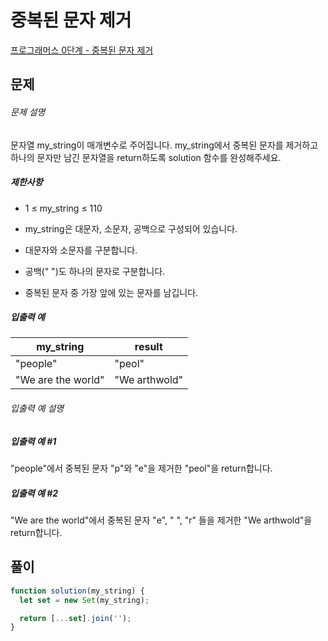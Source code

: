 # 중복된 문자 제거

[프로그래머스 0단계 - 중복된 문자 제거](https://school.programmers.co.kr/learn/courses/30/lessons/120888)

## 문제

###### 문제 설명

문자열 my_string이 매개변수로 주어집니다. my_string에서 중복된 문자를 제거하고 하나의 문자만 남긴 문자열을 return하도록 solution 함수를 완성해주세요.

##### 제한사항

- 1 ≤ my_string ≤ 110

- my_string은 대문자, 소문자, 공백으로 구성되어 있습니다.

- 대문자와 소문자를 구분합니다.

- 공백(" ")도 하나의 문자로 구분합니다.

- 중복된 문자 중 가장 앞에 있는 문자를 남깁니다.

##### 입출력 예

| my_string          | result        |
| ------------------ | ------------- |
| "people"           | "peol"        |
| "We are the world" | "We arthwold" |

###### 입출력 예 설명

##### 입출력 예 #1

"people"에서 중복된 문자 "p"와 "e"을 제거한 "peol"을 return합니다.

##### 입출력 예 #2

"We are the world"에서 중복된 문자 "e", " ", "r" 들을 제거한 "We arthwold"을 return합니다.

## 풀이

```javascript
function solution(my_string) {
  let set = new Set(my_string);

  return [...set].join('');
}
```
